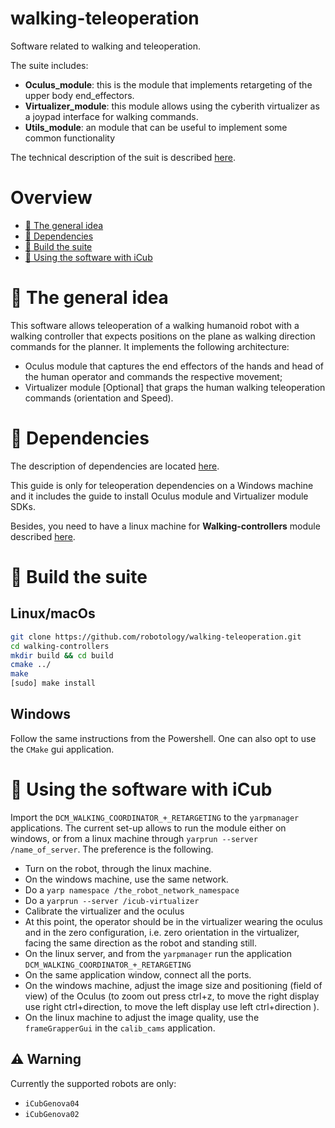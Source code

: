 # walking-teleoperation
Software related to walking and teleoperation. 

The suite includes:

* **Oculus_module**: this is the module that implements retargeting of the upper body end_effectors.
* **Virtualizer_module**: this module allows using the cyberith virtualizer as a joypad interface for walking commands.
* **Utils_module**: an module that can be useful to implement some common functionality

The technical description of the suit is described [here](./docs/FrameDescriptions.md).

# Overview
 - [:orange_book: The general idea](#orange_book-some-theory-behind-the-code)
 - [:page_facing_up: Dependencies](#page_facing_up-dependencies)
 - [:hammer: Build the suite](#hammer-build-the-suite)
 - [:running: Using the software with iCub](#running-using-the-software-with-iCub)

# :orange_book: The general idea
This software allows teleoperation of a walking humanoid robot with a walking controller that expects positions on the plane as walking direction commands for the planner.
It implements the following architecture:
* Oculus module that captures the end effectors of the hands and head of the human operator and commands the respective movement;
* Virtualizer module [Optional] that graps the human walking teleoperation commands (orientation and Speed).


# :page_facing_up: Dependencies
The description of dependencies are located [here](./docs/Dependencies.md).

This guide is only for teleoperation dependencies on a Windows machine and it includes the guide to install Oculus module and Virtualizer module SDKs.

Besides, you need to have a linux machine for **Walking-controllers** module described [here](https://github.com/robotology/walking-controllers/tree/devel_hand_retargeting).

# :hammer: Build the suite
## Linux/macOs

```sh
git clone https://github.com/robotology/walking-teleoperation.git
cd walking-controllers
mkdir build && cd build
cmake ../
make
[sudo] make install
```
## Windows
Follow the same instructions from the Powershell. One can also opt to use the ``CMake`` gui application.

# :running: Using the software with iCub
Import the `DCM_WALKING_COORDINATOR_+_RETARGETING` to the `yarpmanager` applications.
The current set-up allows to run the module either on windows, or from a linux machine through `yarprun --server /name_of_server`. The preference is the following.
* Turn on the robot, through the linux machine.
* On the windows machine, use the same network.
* Do a `yarp namespace /the_robot_network_namespace`
* Do a `yarprun --server /icub-virtualizer`
* Calibrate the virtualizer and the oculus
* At this point, the operator should be in the virtualizer wearing the oculus and in the zero configuration, i.e. zero orientation in the virtualizer, facing the same direction as the robot and standing still.
* On the linux server, and from the `yarpmanager` run the application `DCM_WALKING_COORDINATOR_+_RETARGETING`
* On the same application window, connect all the ports.
* On the windows machine, adjust the image size and positioning (field of view) of the Oculus (to zoom out press ctrl+z, to move the right display use right ctrl+direction, to move the left display use left ctrl+direction ).
* On the linux machine to adjust the image quality, use the `frameGrapperGui` in the `calib_cams` application.

## :warning: Warning
Currently the supported robots are only:
- ``iCubGenova04``
- ``iCubGenova02``


